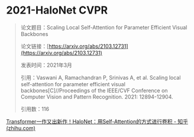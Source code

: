 # 2021-HaloNet CVPR



> 论文题目：Scaling Local Self-Attention for Parameter Efficient Visual Backbones
>
> 论文链接：[https://arxiv.org/abs/2103.12731](https://arxiv.org/abs/2103.12731)
>
> 发表时间：2021年3月
>
> 引用：Vaswani A, Ramachandran P, Srinivas A, et al. Scaling local self-attention for parameter efficient visual backbones[C]//Proceedings of the IEEE/CVF Conference on Computer Vision and Pattern Recognition. 2021: 12894-12904.
>
> 引用数：116





[Transformer一作又出新作！HaloNet：用Self-Attention的方式进行卷积 - 知乎 (zhihu.com)](https://zhuanlan.zhihu.com/p/506291477)